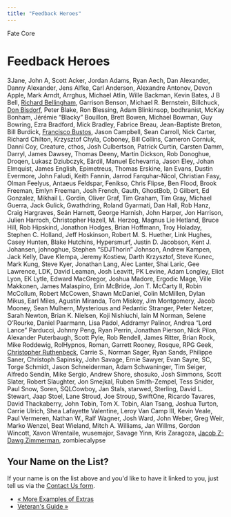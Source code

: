 ```yaml
---
title: "Feedback Heroes"
---
```

    
Fate Core

#  Feedback Heroes

3Jane, John A, Scott Acker, Jordan Adams, Ryan Aech, Dan Alexander, Danny
Alexander, Jens Alfke, Carl Anderson, Alexandre Antonov, Devon Apple, Mark
Arndt, Arrghus, Michael Atlin, Wille Backman, Kevin Bates, J B Bell, [Richard
Bellingham](http://www.sk1mble.wordpress.com/), Garrison Benson, Michael R.
Bernstein, Billchuck, [Don Bisdorf](http://adventure21.blogspot.com/), Peter
Blake, Ron Blessing, Adam Blinkinsop, bodhranist, McKay Bonham, Jérémie
“Blacky” Bouillon, Brett Bowen, Michael Bowman, Guy Bowring, Ezra Bradford,
Mick Bradley, Fabrice Breau, Jean-Baptiste Breton, Bill Burdick, [Francisco
Bustos](https://plus.google.com/+FranciscoBustos), Jason Campbell, Sean
Carroll, Nick Carter, Richard Chilton, Krzysztof Chyla, Coboney, Bill Collins,
Cameron Corniuk, Danni Coy, Creature, cthos, Josh Culbertson, Patrick Curtin,
Carsten Damm, Darryl, James Dawsey, Thomas Deeny, Martin Dickson, Rob
Donoghue, Droqen, Lukasz Dziubczyk, Eärdil, Manuel Echevarria, Jason Eley,
Johan Elmquist, James English, Epimetreus, Thomas Erskine, Ian Evans, Dustin
Evermore, John Faludi, Keith Fannin, Jarrod Farquhar-Nicol, Christian Fasy,
Olman Feelyus, Antaeus Feldspar, Fenikso, Chris Flipse, Ben Flood, Brook
Freeman, Emlyn Freeman, Josh French, Gauth, GhostBob, D Gilbert, Ed Gonzalez,
Mikhail L. Gordin, Oliver Graf, Tim Graham, Tim Gray, Michael Guerra, Jack
Gulick, Gwathdring, Roland Gyarmati, Dan Hall, Rob Hanz, Craig Hargraves, Seán
Harnett, George Harnish, John Harper, Jon Harrison, Julien Harroch,
Christopher Hazell, M. Herzog, Magnus Lie Hetland, Bruce Hill, Rob Hipskind,
Jonathon Hodges, Brian Hoffmann, Troy Holaday, Stephen C. Holland, Jeff
Hoskinson, Robert M. S. Huether, Link Hughes, Casey Hunten, Blake Hutchins,
Hypersmurf, Justin D. Jacobson, Kent J. Johansen, johnoghue, Stephen
“SDJThorin” Johnson, Andrew Kampen, Jack Kelly, Dave Klempa, Jeremy Kostiew,
Darth Krzysztof, Steve Kunec, Mark Kung, Steve Kyer, Jonathan Lang, Alec
Lanter, Shai Laric, Gee Lawrence, LDK, David Leaman, Josh Leavitt, PK Levine,
Adam Longley, Eliot Lyon, EK Lytle, Edward MacGregor, Joshua Madore, Ergodic
Mage, Ville Makkonen, James Malaspino, Erin McBride, Jon T. McCarty II, Robin
McCollum, Robert McCowen, Shawn McDaniel, Colin McMillen, Dylan Mikus, Earl
Miles, Agustin Miranda, Tom Miskey, Jim Montgomery, Jacob Mooney, Sean
Mulhern, Mysterious and Pedantic Stranger, Peter Netzer, Sarah Newton, Brian
K. Nielsen, Koji Nishiuchi, Iain M Norman, Selene O’Rourke, Daniel Paarmann,
Lisa Padol, Addramyr Palinor, Andrea “Lord Lance” Parducci, Johnny Peng, Ryan
Perrin, Jonathan Pierson, Nick Pilon, Alexander Puterbaugh, Scott Pyle, Rob
Rendell, James Ritter, Brian Rock, Mike Roddewig, RolHypnos, Roman, Garrett
Rooney, Rosque, RPG Geek, [Christopher Ruthenbeck](http://efpress.net/),
Carrie S., Norman Sager, Ryan Sands, Philippe Saner, Christoph Sapinsky, John
Savage, Ernie Sawyer, Evan Sayre, SC, Torge Schmidt, Jason Schneiderman, Adam
Schwaninger, Tim Seiger, Alfredo Sendín, Mike Sergio, Andrew Shore, shosuko,
Josh Simmons, Scott Slater, Robert Slaughter, Jon Smejkal, Ruben Smith-Zempel,
Tess Snider, Paul Snow, Soren, SQLCowboy, Jan Stals, starwed, Sterling, David
L. Stewart, Jaap Stoel, Lane Stroud, Joe Stroup, SwiftOne, Ricardo Tavares,
David Thackaberry, John Tobin, Tom X. Tobin, Alan Tsang, Joshua Turton, Carrie
Ulrich, Shea Lafayette Valentine, Leroy Van Camp III, Kevin Veale, Paul
Vermeren, Nathan W., Ralf Wagner, Josh Ward, John Weber, Greg Weir, Marko
Wenzel, Beat Wieland, Mitch A. Williams, Jan Willms, Gordon Wincott, Xavon
Wrentaile, wusemajor, Savage Yinn, Kris Zaragoza, [Jacob Z-Dawg
Zimmerman](http://ramblingsofjacobanddelos.wordpress.com), zombiecalypse

## ​Your Name on the List?

If your name is on the list above and you'd like to have it linked to you,
just tell us via the [Contact Us form](../../contact-us).

  * [« More Examples of Extras](/fate-core/more-examples-extras)
  * [Veteran's Guide »](/fate-core/veterans-guide)

